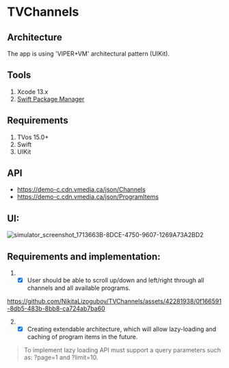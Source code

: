 # TVChannels

## Architecture

The app is using 'VIPER+VM' architectural pattern (UIKit).

## Tools

1. Xcode 13.x
2. [Swift Package Manager](https://swift.org/package-manager/)

## Requirements

1. TVos 15.0+
2. Swift
3. UIKit

## API

* https://demo-c.cdn.vmedia.ca/json/Channels
* https://demo-c.cdn.vmedia.ca/json/ProgramItems

## UI:
![simulator_screenshot_1713663B-8DCE-4750-9607-1269A73A2BD2](https://github.com/NikitaLizogubov/TVChannels/assets/42281938/405569c5-eaeb-41d4-9b99-3931750eff0b)

## Requirements and implementation:
1. - [x] User should be able to scroll up/down and left/right through all channels and all available programs.

https://github.com/NikitaLizogubov/TVChannels/assets/42281938/0f166591-8db5-483b-8bb8-ca724ab7ba60

2. - [x] Creating extendable architecture, which will allow lazy-loading and caching of program items in the future.

> To implement lazy loading API must support a query parameters such as: ?page=1 and ?limit=10.
